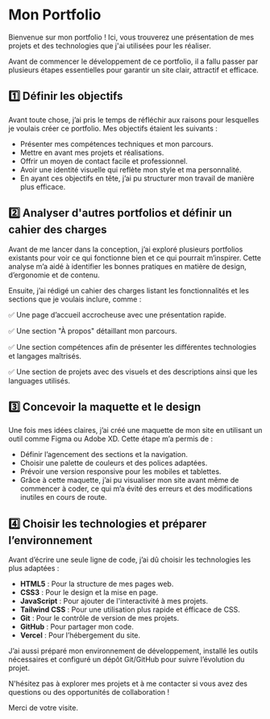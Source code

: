 # Mon Portfolio

Bienvenue sur mon portfolio ! Ici, vous trouverez une présentation de mes projets et des technologies que j'ai utilisées pour les réaliser.

Avant de commencer le développement de ce portfolio, il a fallu passer par plusieurs étapes essentielles pour garantir un site clair, attractif et efficace. 

## 1️⃣ Définir les objectifs

Avant toute chose, j’ai pris le temps de réfléchir aux raisons pour lesquelles je voulais créer ce portfolio. Mes objectifs étaient les suivants :

- Présenter mes compétences techniques et mon parcours.
- Mettre en avant mes projets et réalisations.
- Offrir un moyen de contact facile et professionnel.
- Avoir une identité visuelle qui reflète mon style et ma personnalité.
- En ayant ces objectifs en tête, j’ai pu structurer mon travail de manière plus efficace.

## 2️⃣ Analyser d'autres portfolios et définir un cahier des charges
Avant de me lancer dans la conception, j’ai exploré plusieurs portfolios existants pour voir ce qui fonctionne bien et ce qui pourrait m’inspirer. Cette analyse m’a aidé à identifier les bonnes pratiques en matière de design, d’ergonomie et de contenu.

Ensuite, j’ai rédigé un cahier des charges listant les fonctionnalités et les sections que je voulais inclure, comme :

✅ Une page d’accueil accrocheuse avec une présentation rapide.

✅ Une section "À propos" détaillant mon parcours.

✅ Une section compétences afin de présenter les différentes technologies et langages maîtrisés.

✅ Une section de projets avec des visuels et des descriptions ainsi que les languages utilisés.

## 3️⃣ Concevoir la maquette et le design
Une fois mes idées claires, j’ai créé une maquette de mon site en utilisant un outil comme Figma ou Adobe XD. Cette étape m’a permis de :

- Définir l’agencement des sections et la navigation.
- Choisir une palette de couleurs et des polices adaptées.
- Prévoir une version responsive pour les mobiles et tablettes.
- Grâce à cette maquette, j’ai pu visualiser mon site avant même de commencer à coder, ce qui m’a évité des erreurs et des modifications inutiles en cours de route.

## 4️⃣ Choisir les technologies et préparer l’environnement
Avant d’écrire une seule ligne de code, j’ai dû choisir les technologies les plus adaptées :

- **HTML5** : Pour la structure de mes pages web.
- **CSS3** : Pour le design et la mise en page.
- **JavaScript** : Pour ajouter de l'interactivité à mes projets.
- **Tailwind CSS** : Pour une utilisation plus rapide et éfficace de CSS.
- **Git** : Pour le contrôle de version de mes projets.
- **GitHub** : Pour partager mon code.
- **Vercel** : Pour l’hébergement du site.

J’ai aussi préparé mon environnement de développement, installé les outils nécessaires et configuré un dépôt Git/GitHub pour suivre l’évolution du projet.

N'hésitez pas à explorer mes projets et à me contacter si vous avez des questions ou des opportunités de collaboration !

Merci de votre visite.